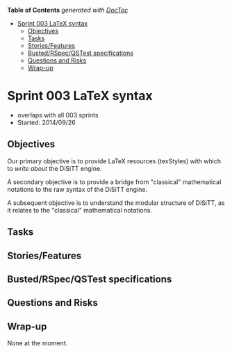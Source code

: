 **Table of Contents**  *generated with [DocToc](http://doctoc.herokuapp.com/)*

- [Sprint 003 LaTeX syntax](#sprint-003-latex-syntax)
	- [Objectives](#objectives)
	- [Tasks](#tasks)
	- [Stories/Features](#storiesfeatures)
	- [Busted/RSpec/QSTest specifications](#bustedrspecqstest-specifications)
	- [Questions and Risks](#questions-and-risks)
	- [Wrap-up](#wrap-up)

# Sprint 003 LaTeX syntax

* overlaps with all 003 sprints
* Started: 2014/09/26 

## Objectives

Our primary objective is to provide LaTeX resources (texStyles) with 
which to *write* *about* the DiSiTT engine.

A secondary objective is to provide a bridge from "classical" 
mathematical notations to the raw syntax of the DiSiTT engine.

A subsequent objective is to understand the modular structure of 
DiSiTT, as it relates to the "classical" mathematical notations. 

## Tasks

## Stories/Features

## Busted/RSpec/QSTest specifications

## Questions and Risks

## Wrap-up

None at the moment.

